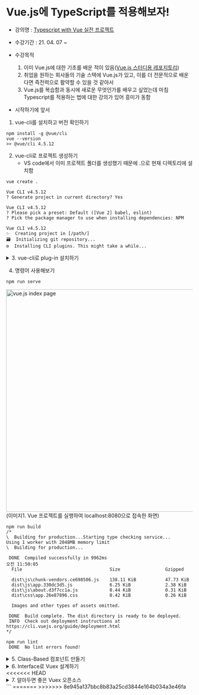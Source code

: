 # Vue.js에 TypeScript를 적용해보자!

- 강의명 : [Typescript with Vue 실전 프로젝트](https://www.inflearn.com/course/Typescript_Vue)
- 수강기간 : 21. 04. 07 ~
- 수강목적

  1. 이미 Vue.js에 대한 기초를 배운 적이 있음([Vue.js 스터디용 레포지토리](https://github.com/harrykim14/DoitVue.js))
  2. 취업을 원하는 회사들의 기술 스택에 Vue.js가 있고, 이를 더 전문적으로 배운다면 즉전력으로 활약할 수 있을 것 같아서
  3. Vue.js를 복습함과 동시에 새로운 무엇인가를 배우고 싶었는데 마침 Typescript를 적용하는 법에 대한 강의가 있어 흥미가 동함

- 시작하기에 앞서

1. vue-cli를 설치하고 버전 확인하기

```
npm install -g @vue/cli
vue --version
>> @vue/cli 4.5.12
```

2. vue-cli로 프로젝트 생성하기
   - VS code에서 이미 프로젝트 폴더를 생성했기 때문에 .으로 현재 디렉토리에 설치함

```
vue create .

Vue CLI v4.5.12
? Generate project in current directory? Yes

Vue CLI v4.5.12
? Please pick a preset: Default ([Vue 2] babel, eslint)
? Pick the package manager to use when installing dependencies: NPM

Vue CLI v4.5.12
✨  Creating project in [/path/]
🗃  Initializing git repository...
⚙️  Installing CLI plugins. This might take a while...
```

<details>
<summary>3. vue-cli로 plug-in 설치하기</summary>
<div markdown="3">
   - Vue CLI v3.4.0 (강의에서 사용하는 버전) 과는 달리 `Check the features needed for your project:`라는 문구는 출력되지 않으며 vue add /plug-in name/으로 설치할 수 있다

```
vue add typescript
? Use class-style component syntax? Yes
? Use Babel alongside TypeScript (required for modern mode, auto-detected polyfills, transpiling JSX)? No
? Convert all .js files to .ts? Yes
? Allow .js files to be compiled? Yes
? Skip type checking of all declaration files (recommended for apps)? Yes (default)

vue add router
? Use history mode for router? (Requires proper server setup for index fallback in production) Yes

vue add eslint

vue add vuex
```

- 강의에서 사용된 TSlint는 2019년 이후로 ESLint로 마이그레이션됨 [참고 자료](https://velog.io/@kyusung/eslint-tslint-config)

```
npm install --save-dev eslint @typescript-eslint/parser @typescript-eslint/eslint-plugin
```

- 루트 폴더에 .eslintrc 파일을 생성하고 설정을 작성하기

```
{
  "root": true,
  "parser": "@typescript-eslint/parser",
  "plugins": [
    "@typescript-eslint",
  ],
  "extends": [
    "eslint:recommended",
    "plugin:@typescript-eslint/eslint-recommended",
    "plugin:@typescript-eslint/recommended"
  ],
  "rules": {
    "no-console": 1,
    "no-loops/no-loops": 2
  }
}
```

</div>
</details>

4. 명령어 사용해보기

```
npm run serve
```

<image src="https://user-images.githubusercontent.com/67398691/113802120-1ac56f00-9795-11eb-8346-e090aa96111d.png" width="600" alt="vue.js index page"/>
(이미지1. Vue 프로젝트를 실행하여 localhost:8080으로 접속한 화면)

```
npm run build
/*
\  Building for production...Starting type checking service...
Using 1 worker with 2048MB memory limit
\  Building for production...

 DONE  Compiled successfully in 9962ms                                 오전 11:50:05
  File                                 Size                 Gzipped

  dist\js\chunk-vendors.ce698506.js    138.11 KiB           47.73 KiB
  dist\js\app.330dc3d5.js              6.25 KiB             2.38 KiB
  dist\js\about.d3f7cc1a.js            0.44 KiB             0.31 KiB
  dist\css\app.26e87896.css            0.42 KiB             0.26 KiB

  Images and other types of assets omitted.

 DONE  Build complete. The dist directory is ready to be deployed.
 INFO  Check out deployment instructions at https://cli.vuejs.org/guide/deployment.html
*/

npm run lint
 DONE  No lint errors found!
```

<details>
<summary>5. Class-Based 컴포넌트 만들기</summary>
<div markdown="5">
(1) @Component

```javascript
// 기존 JS 문법
Vue.component("App", {
  // ...
});
```

```typescript
// TS에서 컴포넌트 만드는 법
@Component
export default class App extends Vue {}
```

- 컴포넌트란? - [공식 문서](https://kr.vuejs.org/v2/guide/components.html#%EC%BB%B4%ED%8F%AC%EB%84%8C%ED%8A%B8-%EC%9E%91%EC%84%B1)
  - 컴포넌트는 부모-자식 관계에서 가장 일반적으로 함께 사용하기 위한 것이며 Vue.js에서 부모-자식 컴포넌트 관계는 props는 아래로, events 위로 라고 요약 할 수 있다.

```javascript
// 기존 JS에서 props 넘겨주기
Vue.component("child", {
  props: ["message"],
});
```

```typescript
// TS에서 props 정의하기
@Component
export default class Children extends Vue {
  @Prop() parentMessage!: string;
}
```

- 자식 객체의 prop을 동적으로 변경하기

```html
<template>
  <children :parentMessage="message"></children>
</template>
<script lang="ts">
  ...
  export default class Home extends Vue {
    message = "hello world";
  }
  ...
</script>
```

- Method Decorator : 해당 메서드가 객체에 정의되기 전에 추가적인 행위가 있은 후에 객체에 정의됨

```typescript
function enumerable(value: boolean) {
  return function (
    target: any,
    propertyKey: string,
    descriptor: PropertyDescriptor
  ) {
    descriptor.enumerable = value;
  };
}
// ES6의 Object.defineProperty(obj, prop, descriptor)와 같다
```

[참고1](https://developer.mozilla.org/ko/docs/Web/JavaScript/Reference/Global_Objects/Object/defineProperty) [참고2](https://haeguri.github.io/2019/08/25/typescript-decorator/)

(2) @Watch

```javascript
const watchExample = new Vue({
  el: "#watch-example",
  data: {
    question: "",
    answer: "질문 후에 대답 할 수 있습니다",
  },
  watch: {
    question: function (newQuestion) {
      this.answer = "입력을 기다리는 중...";
    },
  },
});
```

```typescript
@Component
export default class WatchExample exetends Vue {
  question: string = '';
  answer: string = '질문을 하기 전까지는 대답할 수 없습니다.';

  @Watch('question')
  watcher() {
    this.answer = '입력을 기다리는 중...';
  }
}
```

(3) @Emit

```javascript
export default {
  data() {
    return {
      count: 0,
    };
  },
  methods: {
    addToCount(n) {
      this.count += n;
      this.$emit("add-to-count", n);
    },
    resetCount() {
      this.count = 0;
      this.$emit("reset");
    },
    returnValue() {
      this.$emit("return-value", 10);
    },
    promise() {
      const promise = new Promise((resolve) => {
        setTimeout(() => {
          resolve(20);
        }, 0);
      });
      promise.then((value) => {
        this.$emit("promise", value);
      });
    },
  },
};
```

```typescript
@Component
export default class EmitComponent extends Vue {
  count = 0;

  @Emit()
  addToCount(n: number) {
    this.count += n;
  }

  @Emit("reset")
  resetCount() {
    this.count = 0;
  }

  @Emit()
  returnValue() {
    return 10;
  }

  @Emit()
  promise() {
    return new Promise((resolve) => {
      setTimeout(() => {
        resolve(20);
      }, 0);
    });
  }
}
```

(4) @Provide / @Inject

```javascript
const symbol = Symbol("baz");

export const ProvideComponent = Vue.extend({
  inject: {
    foo: "foo",
    bar: "bar",
    optional: { from: "optional", default: "default" },
    [symbol]: symbol,
  },

  data() {
    return {
      foo: "foo",
      baz: "bar",
    };
  },

  provide() {
    return {
      foo: this.foo,
      bar: this.baz,
    };
  },
});
```

```typescript
const symbol = Symbol("baz");

@Component
export class ProvideComponent extends Vue {
  @Inject() readonly foo!: string;
  @Inject("bar") readonly bar!: string;
  @Inject({ from: "optional", default: "default" }) readonly optional!: string;
  @Inject(symbol) readonly baz!: string;

  @Provide() foo = "foo";
  @Provide("bar") baz = "bar";
}
```

여기서 잠깐,

```typescript
@Provide('message') msg: string = 'provide/inject example';
// Type string trivially inferred from a string literal, remove type annotation.
```

`@Provide('message') msg: string = 'provide/inject example'`라고 쓰니 eslint에서 string 타입 할당을 하지 않아도 된다고 한다.
왜일까?
이는 자바스크립트의 타입 추론을 당연하지만 타입스크립트에서도 사용하고 있기 때문인데, eslint에서 이 설정을 바꾸려면 `"no-inferrable-types": [true]`로 설정해 주면 된다
[참고](https://server0.tistory.com/46)

**그래서, Inject/provide가 props와 다른점은?** [공식 문서](https://vuejs.org/v2/api/#provide-inject)

- provide/inject는 위와 같이 사용하기 간편한데에 비해 props는 `:property="value"`와 같이 데이터를 직접 주입해주어야 한다
- 하지만 provide/inject를 매번 사용한다면 데이터의 흐름을 파악하기 어려울 것

(5) @Model (Property decorator)

```javascript
export default {
  model: {
    prop: "checked",
    event: "change",
  },
  props: {
    checked: {
      type: Boolean,
    },
  },
};
```

```typescript
@Component
export default class ModelComponent extends Vue {
  @Model("change", { type: Boolean }) readonly checked!: boolean;
}
```

(6) Mixins
[공식 문서](https://kr.vuejs.org/v2/guide/mixins.html)
[예제용 브랜치](https://github.com/harrykim14/vue-with-typescript/tree/MixinExample)

- 객체들이 공통적으로 사용하는 기능이 있다면 모듈화 하고싶지 않은가?
- 그 기능을 담당하는 것이 Mixins

> 해당 강의를 듣던 도중에 ` public toggle() { this.show = !this.show; }`라고 작성하였을 때 리턴값을 지정해주어야 한다고 경고가 떠서 뒤에 :void를 붙여 해결하였음

```typescript
export default class Dropdown extends Mixins(toggle)
```

와 같이 다중 상속을 받을 수 있는데 이 때 Mixins의 인자값으로 사용할 수 있는 개수는 5개 까지이다

</div>
</details>

<details>
<summary>6. Interface로 Vuex 설계하기</summary>
  <div markdown="6">
   (1) Event bus 활용하기

```typescript
// event-bus.ts라는 파일을 새로 생성하여 Vue의 인스턴스만 생성하게 하고 이를 이벤트 버스로 사용
import Vue from "vue";
export default new Vue();
```

```typescript
// a.vue
<template>
  <div>
    <input type="text" v-model="text" />
    <button @click="click">B로 전송</button>
  </div>
</template>

<script lang="ts">
import { Vue, Component } from "vue-property-decorator";
import Bus from "@/common/event-bus";

@Component
export default class A extends Vue {
  text = "";
  click(): void {
    Bus.$emit("sendText", this.text);
  }
}
</script>
```

```typescript
// b.vue
<template>
  <div>A에서 작성한 메세지는? => {{ text }}</div>
</template>

<script lang="ts">
import { Vue, Component } from "vue-property-decorator";
import Bus from "@/common/event-bus";

@Component
export default class A extends Vue {
  text = "";
  created(): void {
    Bus.$on("sendText", (text: string) => {
      this.text = text;
    });
  }
}
</script>

<style scoped></style>

```

```typescript
// App.vue
<template>
  <div>
    <A />
    <B />
  </div>
</template>

<script lang="ts">
import { Component, Vue } from "vue-property-decorator";
import A from "@/components/a.vue";
import B from "@/components/b.vue";
@Component({
  components: {
    A,
    B,
  },
})
export default class App extends Vue {}
</script>

<style></style>

```

- App.vue에서 보는 것 처럼 부모자식이 아닌 A와 B 컴포넌트에 props를 전달하지 않아도 Event-bus를 사용함으로써 객체간 정보 전달이 가능함
- 하지만 프로젝트의 크기가 커지고 컴포넌트 개수가 늘어날수록 이벤트버스를 사용한 방식은 데이터의 흐름 파악이 어렵게 된다

  (2) Vuex를 사용하여 상태 관리하기
  <image src="https://user-images.githubusercontent.com/67398691/113967468-02745380-986c-11eb-9bc2-28f82825ee61.png" width="800" alt="organizing status with vuex"/>
  (이미지2. vuex에서 이벤트를 실행하고 상태를 관리하는 모습을 나타낸 도식도)

  (3) Typescript의 Interface와 Generic을 사용한 Vuex store 구현

  ```typescript
  import Vue from "vue";
  import Vuex, { StoreOptions } from "vuex";

  Vue.use(Vuex);

  interface State {
    //... 상태값 인터페이스
  }

  const Store: StoreOptions<State> = {
    state: {
      // 상태값
    },
    mutations: {
      // 변이 함수
    },
    actions: {
      // 변이를 위한 로직 함수
    },
    getters: {
      // 해당 객체의 데이터를 반환하는 함수
    },
  };

  export default new Vuex.Store(Store);
  ```

  - store에 등록하고 나면 `$store`로 접근이 가능하며 사용하고자 하는 함수를 `$store.dispatch("함수명")`이나 `$store.getters.함수명`과 같이 접근 할 수 있다

  (4) Vuex Module Interface를 구현하여 Store 분리하기

  ```typescript
  import Vue from "vue";
  import Vuex, { StoreOptions, Modules } from "vuex";

  Vue.use(Vuex);

  interface RootState {
    /* 루트 인터페이스 */
  }
  interface ModuleAState {
    /* module A State */
  }
  interface ModuleBState {
    /* module B State */
  }

  const moduleA: Module<ModuleAState, RootState> = {
    namesaced: true,
    state: {},
    mutations: {},
    actions: {},
    getters: {},
  };

  const moduleB: Module<ModuleBState, RootState> = {
    state: {},
    mutations: {},
    actions: {},
    getters: {},
  };

  const store: StoreOptions<RootState> = {
    state: {},
    modules: { moduleA, moduleB },
    mutations: {},
    actions: {},
    getters: {},
  };

  export default new Vuex.Store(Store);
  ```

  - 해당 강의에서는 `created() { console.log(this.$store)}`로 스토어 값을 확인하였지만 Vue 3.0에서는 created()와 beforeCreate()가 lifecycle에서 삭제되었고 setup()으로 변경되어서([참고](https://m.blog.naver.com/dndlab/221952030079)) setup()을 사용해보았으나 console.log()가 찍히지 않았음 → 크롬 확장도구인 Vue devtools를 사용하여 state값을 관찰함

  - 하지만 setup() 함수에서는 this를 지원하지 않기 때문에([공식문서](https://v3.vuejs.org/guide/composition-api-introduction.html#setup-component-option)) 이를 해결하고자 최상위 RootStore를 변경하였음

  - Vuex 4.0의 공식문서와는 달리 createStore를 불러올 수 없었는데, 이는 npm에서 제공하는 최근 릴리즈가 v3.6.2이기 때문이었음

  - vue와 vuex 및 vue-router를 최신버전(vue@3.0.11, vuex@4.0.0, vue-router@4.0.6)으로 업그레이드하고 예제를 적용해 봄
<<<<<<< HEAD

=======
>>>>>>> 8e945a137bbc8b83a25cd3844e164b034a3e46fa
    [참고 영상](https://www.youtube.com/watch?v=fh0VboqAc8k) 및 [샘플 코드 브랜치](https://github.com/harrykim14/vue-with-typescript/tree/newVersionOfVuexExample)

  </div>
  </details>
<<<<<<< HEAD

<details>
<summary>7. 알아두면 좋은 Vuex 오픈소스</summary>
<div markdown="7">
  (1) vuex-module-decorator

- Class style로 vuex를 작성할 수 있다

```typescript
// eg. /app/store/mymodule.ts
import { Module, VuexModule } from "vuex-module-decorators";

@Module({ namespaced: true, name: "moduleA" })
export default class MyModule extends VuexModule {
  data: string = "moduleA";

  @Mutation
  setData(data: string) {
    this.data = data;
  }

  @Action
  editData(data: string) {
    // 원래는 emit이나 commit 등이 담긴 context를 첫번째 인자로 받음
    // 같은 code block안에 있기 때문에 같은 이름의 함수로 작성해서는 안 된다
    this.context.commit("setData", data);
  }

  get data() {
    return this.data;
  }
}
```

(2) vuex-class

- Decorator를 사용하여 State, Getter, Action 등에 접근 가능

```vue
<!-- count.vue -->
<template>
  <div>
    <!-- 기존에 $store.getters.counter 로 접근하던 것을 counter 만으로도 접근 할 수 있다-->
    {{ counter }}
  </div>
</template>

<script lang="ts">
import { Vue, Component } from "vue-property-decorator";
import { Getter, State } from "vuex-class";

@Component
export default class Count extends Vue {
  @Getter count: number;
  // @State count: number;
}
</script>
```

```vue
<!-- App.vue -->
<template>
  <div id="app">
    <count></count>
    <button @click="increase">증가</button>
    <button @click="decrease">감소</button>
  </div>
</template>

<script lang="ts">
import { Vue, Component } from "vue-property-decorator";
import { Action, Mutation } from "vuex-class";
import count from "@/components/count.vue";

@Component
export default class App extends Vue {
  @Action readonly increase;
  @Action readonly decrease;

  @Mutation readonly setCount;
}
</script>
```

</div>
</details>
```
=======
>>>>>>> 8e945a137bbc8b83a25cd3844e164b034a3e46fa
